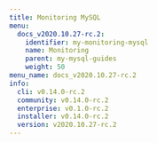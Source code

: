 ```yaml
---
title: Monitoring MySQL
menu:
  docs_v2020.10.27-rc.2:
    identifier: my-monitoring-mysql
    name: Monitoring
    parent: my-mysql-guides
    weight: 50
menu_name: docs_v2020.10.27-rc.2
info:
  cli: v0.14.0-rc.2
  community: v0.14.0-rc.2
  enterprise: v0.1.0-rc.2
  installer: v0.14.0-rc.2
  version: v2020.10.27-rc.2
---
```


